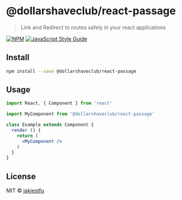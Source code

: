 # @dollarshaveclub/react-passage

> Link and Redirect to routes safely in your react applications

[![NPM](https://img.shields.io/npm/v/@dollarshaveclub/react-passage.svg)](https://www.npmjs.com/package/@dollarshaveclub/react-passage) [![JavaScript Style Guide](https://img.shields.io/badge/code_style-standard-brightgreen.svg)](https://standardjs.com)

## Install

```bash
npm install --save @dollarshaveclub/react-passage
```

## Usage

```jsx
import React, { Component } from 'react'

import MyComponent from '@dollarshaveclub/react-passage'

class Example extends Component {
  render () {
    return (
      <MyComponent />
    )
  }
}
```

## License

MIT © [jakiestfu](https://github.com/jakiestfu)
